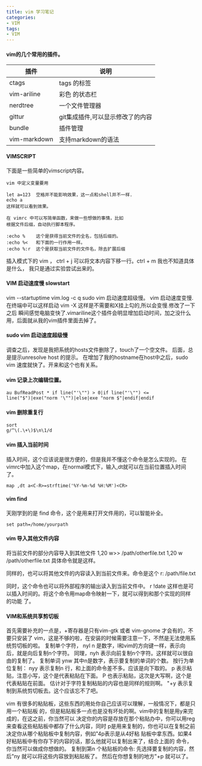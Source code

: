 ```yaml
---
title: vim 学习笔记
categories:
- VIM
tags:
- VIM
---
```


#### vim的几个常用的插件。

| 插件 | 说明 |
|---|--- |
|ctags | tags 的标签 |
|vim-ariline | 彩色 的状态栏 |
|nerdtree | 一个文件管理器 |
|gittur | git集成插件,可以显示修改了的内容|
|bundle  | 插件管理|
|vim-markdown | 支持markdown的语法 |


#### VIMSCRIPT

下面是一些简单的vimscript内容。

```
vim 中定义变量要用

let a=123  空格并不能影响效果，这一点和shell并不一样.
echo a
这样就可以看到效果。

在 vimrc 中可以写简单函数，来做一些想做的事情，比如
根据文件后缀，自动执行脚本程序。

:echo %    这个是获得当前文件的全名，包括后缀的。
:echo %<   和下面的一行作用一样。
:echo %:r  这个是获取当前文件的文件名，除去扩展后缀
```

插入模式下的 vim ， ctrl + j 可以将文本内容下移一行。ctrl + m 我也不知道具体是什么，
我只是通过实验尝试出来的。


#### VIM 启动速度慢 slowstart

vim --startuptime vim.log -c q
sudo vim 启动速度超级慢。
vim 启动速度变慢.在终端中可以这样启动 vim -X 这样是不需要和X挂上勾的,所以会变慢.修改了一下之后
瞬间感觉电脑变快了.vimariline这个插件会明显增加启动时间，加之没什么用，后面就从我的vim插件里面去掉了。

#### sudo vim 启动速度超级慢

调查之后，发现是我把系统的hosts文件删除了，touch了一个空文件。
后面，总是提示unresolve host 的提示。 
在增加了我的hostname在host中之后，sudo vim 速度就快了。开来和这个也有关系。

####  vim 记录上次编辑位置。
```
au BufReadPost * if line("'\"") > 0|if line("'\"") <= line("$")|exe("norm '\"")|else|exe "norm $"|endif|endif 
```

#### vim 删除重复行

```
sort
g/^\(.\+\)$\n\1/d
```


#### vim 插入当前时间

插入时间，这个应该说是很方便的，但是我并不懂这个命令是怎么实现的。
在vimrc中加入这个map，在normal模式下，输入,dt就可以在当前位置插入时间了。

```vimscript
map ,dt a<C-R>=strftime('%Y-%m-%d %H:%M')<CR>
```

#### vim find

天刚学到的是 find 命令，这个是用来打开文件用的，可以智能补全。
```vimscript
set path=/home/yourpath
```

#### vim 导入其他文件内容
将当前文件的部分内容导入到其他文件
1,20 w>> /path/otherfile.txt
1,20 w /path/otherfile.txt
具体命令就是这样。

同样的，也可以将其他文件的内容读入到当前文件来。命令是这个
r: /path/file.txt

同时，这个命令也可以将外部程序的输出读入到当前文件中。
r !date
这样也是可以插入时间的。将这个命令用map命令映射一下，就可以得到和那个实现的同样的功能
了。

#### VIM和系统共享剪切板

首先需要补充的一点是，+寄存器是只有vim-gtk 或者 vim-gnome 才会有的，不要只安装了
vim，这是不够的啦，在安装的时候需要注意一下，不然是无法使用系统剪切板的啦。
复制单个字符， nyl n 是数字，l和vim的方向键一样，表示向后，就是向后复制n个字符。
同理，nyh 表示向前复制n个字符。这样就可以很自由的复制了。
复制单词 ynw 其中n是数字，表示要复制的单词的个数。
按行为单位复制：
nyy 表示复制n 行，和上面的命令差不多。应该是向下取的。
p 表示粘贴，注意小写，这个是代表粘贴在下面。
P 也表示粘贴，这次是大写啊，这个是代表粘贴在前面。
估计对于字符复制粘贴的内容也是同样的规则啊。
"+y 表示复制到系统剪切板去。这个应该忘不了吧。

vim 有很多的粘贴板，这些东西的用处你自己应该可以理解，一般情况下，都是只用一个粘贴板
的，但是粘贴板多一点也是没有坏处的啊。vim中的复制是用y来完成的，在这之前，你当然可以
决定你的内容是存放在那个粘贴办中，你可以用reg来查看这些粘贴板中都存了什么内容，同时
p是用来复制的，你也可以在复制之前决定你从哪个粘贴板中复制内容，例如"4p表示是从4好粘
贴板中拿东西。如果4好粘贴板中有你存下的内容的话，那么他就可以复制出来了，结合上面的
命令，你当然可以做成你想做的。
复制到第n 个粘贴板的命令: 先选择要复制的内容，然后"ny 就可以将这些内容放到粘贴板了。
然后在你想复制的地方"+p 就可以了。
